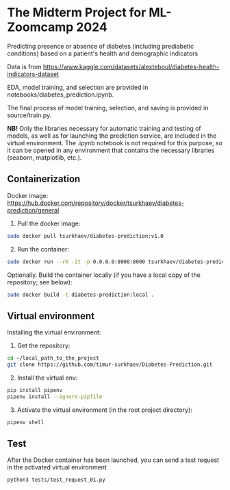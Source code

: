 # The Midterm Project for ML-Zoomcamp 2024

Predicting presence or absence of diabetes (including prediabetic conditions) based on a patient's health and demographic indicators

Data is from https://www.kaggle.com/datasets/alexteboul/diabetes-health-indicators-dataset

EDA, model training, and selection are provided in notebooks/diabetes_prediction.ipynb.

The final process of model training, selection, and saving is provided in source/train.py.

<b>NB!</b> Only the libraries necessary for automatic training and testing of models, as well as for launching the prediction service, are included in the virtual environment. The .ipynb notebook is not required for this purpose, so it can be opened in any environment that contains the necessary libraries (seaborn, matplotlib, etc.).


## Containerization

Docker image: https://hub.docker.com/repository/docker/tsurkhaev/diabetes-prediction/general

1. Pull the docker image: 
```bash
sudo docker pull tsurkhaev/diabetes-prediction:v1.0
```

2. Run the container: 
```bash
sudo docker run --rm -it -p 0.0.0.0:8000:8000 tsurkhaev/diabetes-prediction:v1.0
```

Optionally. Build the container locally (if you have a local copy of the repository; see below): 
```bash
sudo docker build -t diabetes-prediction:local .
```

## Virtual environment

Installing the virtual environment:

1. Get the repository:
```bash
cd ~/local_path_to_the_project
git clone https://github.com/timur-surkhaev/Diabetes-Prediction.git
```

2. Install the virtual env:
```bash
pip install pipenv
pipenv install --ignore-pipfile
```

3. Activate the virtual environment (in the root project directory):
```bash
pipenv shell
```

## Test

After the Docker container has been launched, you can send a test request in the activated virtual environment
```bash
python3 tests/test_request_01.py
```
